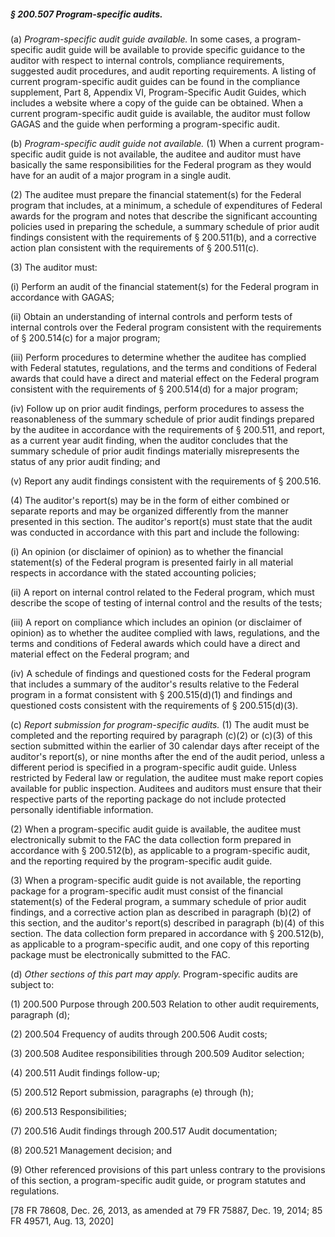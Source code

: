 ##### § 200.507 Program-specific audits. #####

(a) *Program-specific audit guide available.* In some cases, a program-specific audit guide will be available to provide specific guidance to the auditor with respect to internal controls, compliance requirements, suggested audit procedures, and audit reporting requirements. A listing of current program-specific audit guides can be found in the compliance supplement, Part 8, Appendix VI, Program-Specific Audit Guides, which includes a website where a copy of the guide can be obtained. When a current program-specific audit guide is available, the auditor must follow GAGAS and the guide when performing a program-specific audit.

(b) *Program-specific audit guide not available.* (1) When a current program-specific audit guide is not available, the auditee and auditor must have basically the same responsibilities for the Federal program as they would have for an audit of a major program in a single audit.

(2) The auditee must prepare the financial statement(s) for the Federal program that includes, at a minimum, a schedule of expenditures of Federal awards for the program and notes that describe the significant accounting policies used in preparing the schedule, a summary schedule of prior audit findings consistent with the requirements of § 200.511(b), and a corrective action plan consistent with the requirements of § 200.511(c).

(3) The auditor must:

(i) Perform an audit of the financial statement(s) for the Federal program in accordance with GAGAS;

(ii) Obtain an understanding of internal controls and perform tests of internal controls over the Federal program consistent with the requirements of § 200.514(c) for a major program;

(iii) Perform procedures to determine whether the auditee has complied with Federal statutes, regulations, and the terms and conditions of Federal awards that could have a direct and material effect on the Federal program consistent with the requirements of § 200.514(d) for a major program;

(iv) Follow up on prior audit findings, perform procedures to assess the reasonableness of the summary schedule of prior audit findings prepared by the auditee in accordance with the requirements of § 200.511, and report, as a current year audit finding, when the auditor concludes that the summary schedule of prior audit findings materially misrepresents the status of any prior audit finding; and

(v) Report any audit findings consistent with the requirements of § 200.516.

(4) The auditor's report(s) may be in the form of either combined or separate reports and may be organized differently from the manner presented in this section. The auditor's report(s) must state that the audit was conducted in accordance with this part and include the following:

(i) An opinion (or disclaimer of opinion) as to whether the financial statement(s) of the Federal program is presented fairly in all material respects in accordance with the stated accounting policies;

(ii) A report on internal control related to the Federal program, which must describe the scope of testing of internal control and the results of the tests;

(iii) A report on compliance which includes an opinion (or disclaimer of opinion) as to whether the auditee complied with laws, regulations, and the terms and conditions of Federal awards which could have a direct and material effect on the Federal program; and

(iv) A schedule of findings and questioned costs for the Federal program that includes a summary of the auditor's results relative to the Federal program in a format consistent with § 200.515(d)(1) and findings and questioned costs consistent with the requirements of § 200.515(d)(3).

(c) *Report submission for program-specific audits.* (1) The audit must be completed and the reporting required by paragraph (c)(2) or (c)(3) of this section submitted within the earlier of 30 calendar days after receipt of the auditor's report(s), or nine months after the end of the audit period, unless a different period is specified in a program-specific audit guide. Unless restricted by Federal law or regulation, the auditee must make report copies available for public inspection. Auditees and auditors must ensure that their respective parts of the reporting package do not include protected personally identifiable information.

(2) When a program-specific audit guide is available, the auditee must electronically submit to the FAC the data collection form prepared in accordance with § 200.512(b), as applicable to a program-specific audit, and the reporting required by the program-specific audit guide.

(3) When a program-specific audit guide is not available, the reporting package for a program-specific audit must consist of the financial statement(s) of the Federal program, a summary schedule of prior audit findings, and a corrective action plan as described in paragraph (b)(2) of this section, and the auditor's report(s) described in paragraph (b)(4) of this section. The data collection form prepared in accordance with § 200.512(b), as applicable to a program-specific audit, and one copy of this reporting package must be electronically submitted to the FAC.

(d) *Other sections of this part may apply.* Program-specific audits are subject to:

(1) 200.500 Purpose through 200.503 Relation to other audit requirements, paragraph (d);

(2) 200.504 Frequency of audits through 200.506 Audit costs;

(3) 200.508 Auditee responsibilities through 200.509 Auditor selection;

(4) 200.511 Audit findings follow-up;

(5) 200.512 Report submission, paragraphs (e) through (h);

(6) 200.513 Responsibilities;

(7) 200.516 Audit findings through 200.517 Audit documentation;

(8) 200.521 Management decision; and

(9) Other referenced provisions of this part unless contrary to the provisions of this section, a program-specific audit guide, or program statutes and regulations.

[78 FR 78608, Dec. 26, 2013, as amended at 79 FR 75887, Dec. 19, 2014; 85 FR 49571, Aug. 13, 2020]